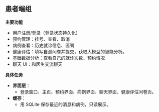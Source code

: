 ## 患者端组

**主要功能**

- 用户注册/登录（登录状态持久化）
- 预约管理：挂号、查看、取消
- 病例查看：历史就诊信息、医嘱
- 健康评估：填写自测问卷并提交，获取大模型的智能分析。
- 基础数据分析：查看自己的就诊次数、预约情况
- 聊天 UI：和医生交流聊天

**具体任务**

- **界面层**：
  - 登录窗口、主页、预约界面、病例界面、聊天界面、健康评估问卷页。
- **缓存**：
  - 用 SQLite 保存最近的消息和病例，只读展示。
